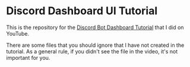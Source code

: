 # Discord Dashboard UI Tutorial

This is the repository for the [Discord Bot Dashboard Tutorial](https://www.youtube.com/watch?v=_EEcjUVP1DQ&feature=youtu.be) that I did on YouTube.

There are some files that you should ignore that I have not created in the tutorial. As a general rule, if you didn't see the file in the video, it's not important for you.
